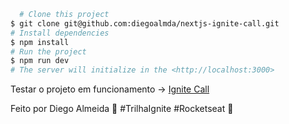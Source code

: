 

```sh
  # Clone this project
$ git clone git@github.com:diegoalmda/nextjs-ignite-call.git
# Install dependencies
$ npm install
# Run the project
$ npm run dev
# The server will initialize in the <http://localhost:3000>
```
Testar o projeto em funcionamento -> [Ignite Call](https://nextjs-ignite-call.vercel.app/)

Feito por Diego Almeida :wave: #TrilhaIgnite #Rocketseat 🚀
